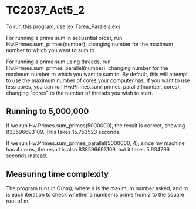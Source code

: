 # TC2037_Act5_2

To run this program, use iex Tarea_Paralela.exs

For running a prime sum in secuential order, run Hw.Primes.sum_primes(number), changing number for the maximum number to which you want to sum to.

For running a prime sum using threads, run Hw.Primes.sum_primes_parallel(number), changing number for the maximum number to which you want to sum to.
By default, this will attempt to use the maximum number of cores your computer has. If you want to use less cores, you can run Hw.Primes.sum_primes_parallel(number, cores), changing "cores" to the number of threads you wish to start.

## Running to 5,000,000
If we run Hw.Primes.sum_primes(5000000), the result is correct, showing 838596693109. This takes 15.753523 seconds.

If we run Hw.Primes.sum_primes_parallel(5000000, 4), since my machine has 4 cores, the result is also 838596693109, but it takes 5.934796 seconds instead.

## Measuring time complexity
The program runs in O(nm), where n is the maximum number asked, and m is each iteration to check whether a number is prime from 2 to the square root of m.
